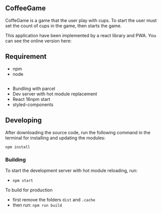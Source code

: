 ## CoffeeGame

CoffeGame  is a game that the user play with cups. To start the user must set the count of cups in the game,
then starts the game. 

This application have been implemented by a react library and PWA. You can see the online version here:


## Requirement

- npm
- node



## 

- Bundling with parcel
- Dev server with hot module replacement
- React 16npm start
- styled-components

## Developing

After downloading the source code, run the following command in the terminal
 for installing and updating the modules:

`npm install`


### Building

To start the development server with hot module reloading, run:

* `npm start`

To build for production

* first remove the folders `dist` and `.cache`
* then run: `npm run build`
